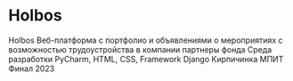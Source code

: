 # Holbos
Holbos
Веб-платформа с портфолио и объявлениями о мероприятиях с возможностью трудоустройства в компании партнеры фонда
Среда разработки PyCharm, HTML, CSS, Framework Django 
Кирпичинка
МПИТ Финал 2023
